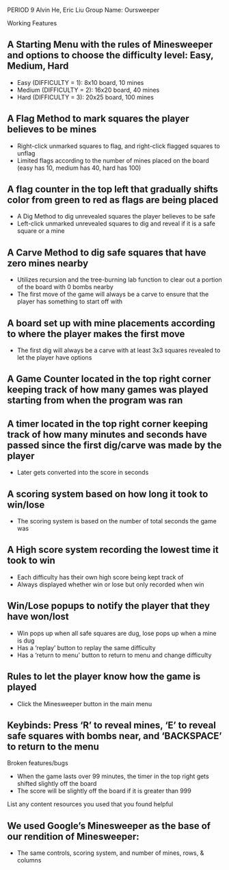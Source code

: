 PERIOD 9
Alvin He, Eric Liu
Group Name: Oursweeper

Working  Features
## A Starting Menu with the rules of Minesweeper and options to choose the difficulty level: Easy, Medium, Hard
  - Easy (DIFFICULTY = 1): 8x10 board, 10 mines
  - Medium (DIFFICULTY = 2): 16x20 board, 40 mines
  - Hard (DIFFICULTY = 3): 20x25 board, 100 mines
## A Flag Method to mark squares the player believes to be mines
  - Right-click unmarked squares to flag, and right-click flagged squares to unflag
  - Limited flags according to the number of mines placed on the board (easy has 10, medium has 40, hard has 100)
## A flag counter in the top left that gradually shifts color from green to red as flags are being placed
  - A Dig Method to dig unrevealed squares the player believes to be safe
  - Left-click unmarked unrevealed squares to dig and reveal if it is a safe square or a mine
## A Carve Method to dig safe squares that have zero mines nearby
  - Utilizes recursion and the tree-burning lab function to clear out a portion of the board with 0 bombs nearby
  - The first move of the game will always be a carve to ensure that the player has something to start off with
## A board set up with mine placements according to where the player makes the first move
  - The first dig will always be a carve with at least 3x3 squares revealed to let the player have options
## A Game Counter located in the top right corner keeping track of how many games was played starting from when the program was ran
## A timer located in the top right corner keeping track of how many minutes and seconds have passed since the first dig/carve was made by the player
  - Later gets converted into the score in seconds
## A scoring system based on how long it took to win/lose
  - The scoring system is based on the number of total seconds the game was
## A High score system recording the lowest time it took to win
  - Each difficulty has their own high score being kept track of
  - Always displayed whether win or lose but only recorded when win
## Win/Lose popups to notify the player that they have won/lost
  - Win pops up when all safe squares are dug, lose pops up when a mine is dug
  - Has a ‘replay’ button to replay the same difficulty
  - Has a ‘return to menu’ button to return to menu and change difficulty
## Rules to let the player know how the game is played
  - Click the Minesweeper button in the main menu
## Keybinds: Press ‘R’  to reveal mines, ‘E’ to reveal safe squares with bombs near, and ‘BACKSPACE’  to return to the menu

Broken features/bugs
- When the game lasts over 99 minutes, the timer in the top right gets shifted slightly off the board
- The score will be slightly off the board if it is greater than 999

List any content resources you used that you found helpful
## We used Google’s Minesweeper as the base of our rendition of Minesweeper:
  - The same controls, scoring system, and number of mines, rows, & columns
